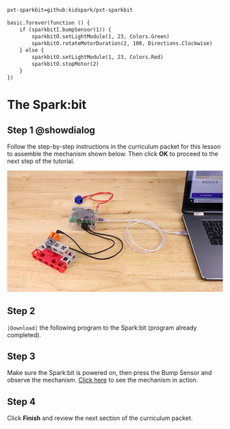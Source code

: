 ```package
pxt-sparkbit=github:kidspark/pxt-sparkbit
```

```template
basic.forever(function () {
    if (sparkbitI.bumpSensor(1)) {
        sparkbitO.setLightModule(1, 23, Colors.Green)
        sparkbitO.rotateMotorDuration(2, 100, Directions.Clockwise)
    } else {
        sparkbitO.setLightModule(1, 23, Colors.Red)
        sparkbitO.stopMotor(2)
    }
})
```

# The Spark:bit

## Step 1 @showdialog

Follow the step-by-step instructions in the curriculum packet for this lesson to assemble the mechanism shown below. Then click **OK** to proceed to the next step of the tutorial.

![MakeCode screen](https://raw.githubusercontent.com/KidSpark/tutorials/master/assets/1-1-sparkbit.png)

## Step 2

``|Download|`` the following program to the Spark:bit (program already completed).

## Step 3 

Make sure the Spark:bit is powered on, then press the Bump Sensor and observe the mechanism. [Click here](https://youtu.be/LGxoURbz980) to see the mechanism in action.

## Step 4

Click **Finish** and review the next section of the curriculum packet.